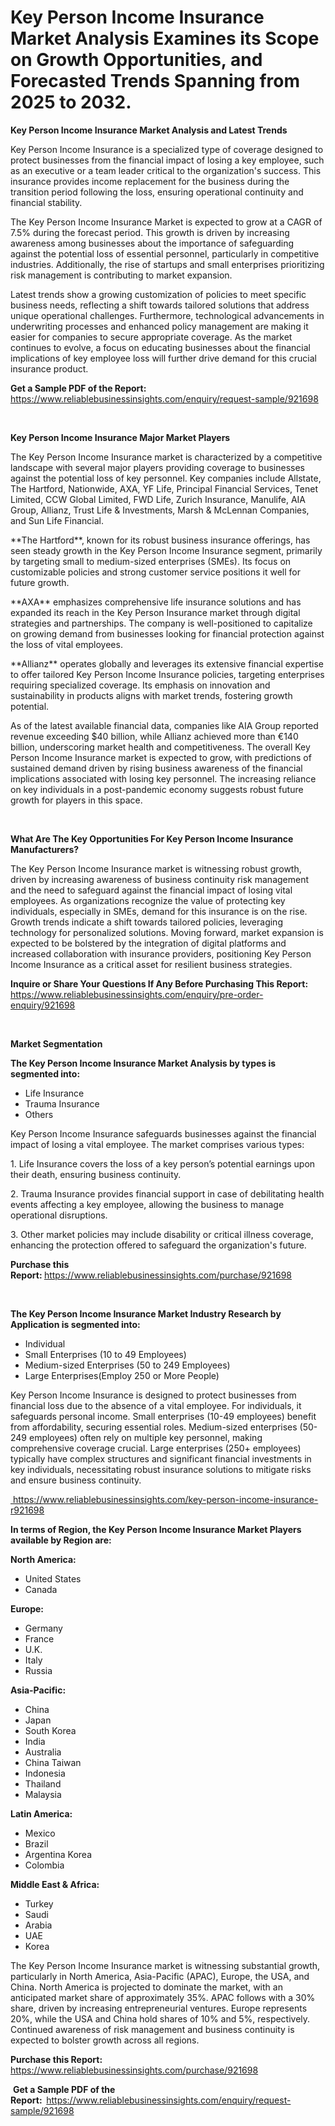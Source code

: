<p><h1>Key Person Income Insurance Market Analysis Examines its Scope on Growth Opportunities, and Forecasted Trends Spanning from 2025 to 2032.</h1></p><p><strong>Key Person Income Insurance Market Analysis and Latest Trends</strong></p>
<p><p>Key Person Income Insurance is a specialized type of coverage designed to protect businesses from the financial impact of losing a key employee, such as an executive or a team leader critical to the organization's success. This insurance provides income replacement for the business during the transition period following the loss, ensuring operational continuity and financial stability.</p><p>The Key Person Income Insurance Market is expected to grow at a CAGR of 7.5% during the forecast period. This growth is driven by increasing awareness among businesses about the importance of safeguarding against the potential loss of essential personnel, particularly in competitive industries. Additionally, the rise of startups and small enterprises prioritizing risk management is contributing to market expansion. </p><p>Latest trends show a growing customization of policies to meet specific business needs, reflecting a shift towards tailored solutions that address unique operational challenges. Furthermore, technological advancements in underwriting processes and enhanced policy management are making it easier for companies to secure appropriate coverage. As the market continues to evolve, a focus on educating businesses about the financial implications of key employee loss will further drive demand for this crucial insurance product.</p></p>
<p><strong>Get a Sample PDF of the Report:&nbsp;</strong> <a href="https://www.reliablebusinessinsights.com/enquiry/request-sample/921698?utm_campaign=3705&utm_medium=2&utm_source=Github&utm_content=ia&utm_term=18042025&utm_id=key-person-income-insurance">https://www.reliablebusinessinsights.com/enquiry/request-sample/921698</a></p>
<p>&nbsp;</p>
<p><strong>Key Person Income Insurance Major Market Players</strong></p>
<p><p>The Key Person Income Insurance market is characterized by a competitive landscape with several major players providing coverage to businesses against the potential loss of key personnel. Key companies include Allstate, The Hartford, Nationwide, AXA, YF Life, Principal Financial Services, Tenet Limited, CCW Global Limited, FWD Life, Zurich Insurance, Manulife, AIA Group, Allianz, Trust Life & Investments, Marsh & McLennan Companies, and Sun Life Financial.</p><p>**The Hartford**, known for its robust business insurance offerings, has seen steady growth in the Key Person Income Insurance segment, primarily by targeting small to medium-sized enterprises (SMEs). Its focus on customizable policies and strong customer service positions it well for future growth.</p><p>**AXA** emphasizes comprehensive life insurance solutions and has expanded its reach in the Key Person Insurance market through digital strategies and partnerships. The company is well-positioned to capitalize on growing demand from businesses looking for financial protection against the loss of vital employees.</p><p>**Allianz** operates globally and leverages its extensive financial expertise to offer tailored Key Person Income Insurance policies, targeting enterprises requiring specialized coverage. Its emphasis on innovation and sustainability in products aligns with market trends, fostering growth potential.</p><p>As of the latest available financial data, companies like AIA Group reported revenue exceeding $40 billion, while Allianz achieved more than €140 billion, underscoring market health and competitiveness. The overall Key Person Income Insurance market is expected to grow, with predictions of sustained demand driven by rising business awareness of the financial implications associated with losing key personnel. The increasing reliance on key individuals in a post-pandemic economy suggests robust future growth for players in this space.</p></p>
<p>&nbsp;</p>
<p><strong>What Are The Key Opportunities For Key Person Income Insurance Manufacturers?</strong></p>
<p><p>The Key Person Income Insurance market is witnessing robust growth, driven by increasing awareness of business continuity risk management and the need to safeguard against the financial impact of losing vital employees. As organizations recognize the value of protecting key individuals, especially in SMEs, demand for this insurance is on the rise. Growth trends indicate a shift towards tailored policies, leveraging technology for personalized solutions. Moving forward, market expansion is expected to be bolstered by the integration of digital platforms and increased collaboration with insurance providers, positioning Key Person Income Insurance as a critical asset for resilient business strategies.</p></p>
<p><strong>Inquire or Share Your Questions If Any Before Purchasing This Report:</strong> <a href="https://www.reliablebusinessinsights.com/enquiry/pre-order-enquiry/921698?utm_campaign=3705&utm_medium=2&utm_source=Github&utm_content=ia&utm_term=18042025&utm_id=key-person-income-insurance">https://www.reliablebusinessinsights.com/enquiry/pre-order-enquiry/921698</a></p>
<p>&nbsp;</p>
<p><strong>Market Segmentation</strong></p>
<p><strong>The Key Person Income Insurance Market Analysis by types is segmented into:</strong></p>
<p><ul><li>Life Insurance</li><li>Trauma Insurance</li><li>Others</li></ul></p>
<p><p>Key Person Income Insurance safeguards businesses against the financial impact of losing a vital employee. The market comprises various types: </p><p>1. Life Insurance covers the loss of a key person’s potential earnings upon their death, ensuring business continuity.</p><p>2. Trauma Insurance provides financial support in case of debilitating health events affecting a key employee, allowing the business to manage operational disruptions.</p><p>3. Other market policies may include disability or critical illness coverage, enhancing the protection offered to safeguard the organization's future.</p></p>
<p><strong>Purchase this Report:&nbsp;</strong><a href="https://www.reliablebusinessinsights.com/purchase/921698?utm_campaign=3705&utm_medium=2&utm_source=Github&utm_content=ia&utm_term=18042025&utm_id=key-person-income-insurance">https://www.reliablebusinessinsights.com/purchase/921698</a></p>
<p>&nbsp;</p>
<p><strong>The Key Person Income Insurance Market Industry Research by Application is segmented into:</strong></p>
<p><ul><li>Individual</li><li>Small Enterprises (10 to 49 Employees)</li><li>Medium-sized Enterprises (50 to 249 Employees)</li><li>Large Enterprises(Employ 250 or More People)</li></ul></p>
<p><p>Key Person Income Insurance is designed to protect businesses from financial loss due to the absence of a vital employee. For individuals, it safeguards personal income. Small enterprises (10-49 employees) benefit from affordability, securing essential roles. Medium-sized enterprises (50-249 employees) often rely on multiple key personnel, making comprehensive coverage crucial. Large enterprises (250+ employees) typically have complex structures and significant financial investments in key individuals, necessitating robust insurance solutions to mitigate risks and ensure business continuity.</p></p>
<p><a href="https://www.reliablebusinessinsights.com/key-person-income-insurance-r921698?utm_campaign=3705&utm_medium=2&utm_source=Github&utm_content=ia&utm_term=18042025&utm_id=key-person-income-insurance">&nbsp;https://www.reliablebusinessinsights.com/key-person-income-insurance-r921698</a></p>
<p><strong>In terms of Region, the Key Person Income Insurance Market Players available by Region are:</strong></p>
<p>
    <p> <strong> North America: </strong>
        <ul>
            <li>United States</li>
            <li>Canada</li>
        </ul>
        </p> 
    <p> <strong> Europe: </strong>
        <ul>
            <li>Germany</li>
            <li>France</li>
            <li>U.K.</li>
            <li>Italy</li>
            <li>Russia</li>
        </ul>
        </p> 
    <p> <strong> Asia-Pacific: </strong>
        <ul>
            <li>China</li>
            <li>Japan</li>
            <li>South Korea</li>
            <li>India</li>
            <li>Australia</li>
            <li>China Taiwan</li>
            <li>Indonesia</li>
            <li>Thailand</li>
            <li>Malaysia</li>
        </ul>
        </p> 
    <p> <strong> Latin America: </strong>
        <ul>
            <li>Mexico</li>
            <li>Brazil</li>
            <li>Argentina Korea</li>
            <li>Colombia</li>
        </ul>
        </p> 
    <p> <strong> Middle East & Africa: </strong>
        <ul>
            <li>Turkey</li>
            <li>Saudi</li>
            <li>Arabia</li>
            <li>UAE</li>
            <li>Korea</li>
        </ul>
    </p>
    </p>
<p><p>The Key Person Income Insurance market is witnessing substantial growth, particularly in North America, Asia-Pacific (APAC), Europe, the USA, and China. North America is projected to dominate the market, with an anticipated market share of approximately 35%. APAC follows with a 30% share, driven by increasing entrepreneurial ventures. Europe represents 20%, while the USA and China hold shares of 10% and 5%, respectively. Continued awareness of risk management and business continuity is expected to bolster growth across all regions.</p></p>
<p><strong>Purchase this Report: </strong><a href="https://www.reliablebusinessinsights.com/purchase/921698?utm_campaign=3705&utm_medium=2&utm_source=Github&utm_content=ia&utm_term=18042025&utm_id=key-person-income-insurance">https://www.reliablebusinessinsights.com/purchase/921698</a></p>
<p>&nbsp;<strong>Get a Sample PDF of the Report:&nbsp;&nbsp;</strong><a href="https://www.reliablebusinessinsights.com/enquiry/request-sample/921698?utm_campaign=3705&utm_medium=2&utm_source=Github&utm_content=ia&utm_term=18042025&utm_id=key-person-income-insurance">https://www.reliablebusinessinsights.com/enquiry/request-sample/921698</a></p>
<p><strong></strong></p>
<p><p></p><p></p><p></p></p>
